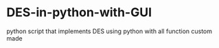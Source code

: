 # DES-in-python-with-GUI
python script that implements DES using python with all function custom made
